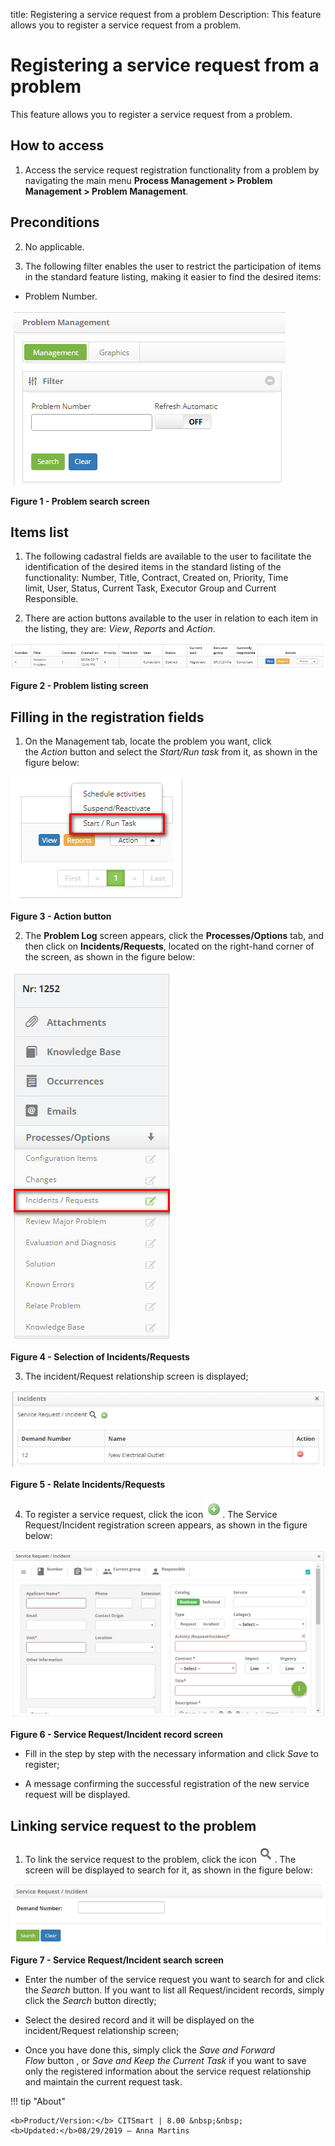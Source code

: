 title: Registering a service request from a problem
Description: This feature allows you to register a service request from a problem.

# Registering a service request from a problem

This feature allows you to register a service request from a problem.

How to access
-------------

1.  Access the service request registration functionality from a problem by
    navigating the main menu **Process Management > Problem
    Management > Problem Management**.

Preconditions
-------------

2.  No applicable.

3.  The following filter enables the user to restrict the participation of items
    in the standard feature listing, making it easier to find the desired items:

-   Problem Number.

![figure](images/ticket-1.png)

**Figure 1 - Problem search screen**

Items list
----------

1.  The following cadastral fields are available to the user to facilitate the
    identification of the desired items in the standard listing of the
    functionality: Number, Title, Contract, Created on, Priority, Time
    limit, User, Status, Current Task, Executor Group and Current
    Responsible.

2.  There are action buttons available to the user in relation to each item in
    the listing, they are: *View*, *Reports* and *Action*.

![figure](images/ticket-2.png)

**Figure 2 - Problem listing screen**

Filling in the registration fields
----------------------------------

1.  On the Management tab, locate the problem you want, click
    the *Action* button and select the *Start/Run task* from it, as shown in the
    figure below:

   ![figure](images/ticket-3.png)
   
   **Figure 3 - Action button**

2.  The **Problem Log** screen appears, click the **Processes/Options** tab, and
    then click on **Incidents/Requests**, located on the right-hand corner of
    the screen, as shown in the figure below:

   ![figure](images/ticket-4.png)
   
   **Figure 4 - Selection of Incidents/Requests**

3.  The incident/Request relationship screen is displayed;

   ![figure](images/ticket-5.png)
   
   **Figure 5 - Relate Incidents/Requests**

4.  To register a service request, click the icon ![figure](images/ticket-6.png). The Service Request/Incident
    registration screen appears, as shown in the figure below:

   ![figure](images/ticket-7.png)
   
   **Figure 6 - Service Request/Incident record screen**

-   Fill in the step by step with the necessary information and click *Save* to
    register;

-   A message confirming the successful registration of the new service request
    will be displayed.

Linking service request to the problem
--------------------------------------

1.  To link the service request to the problem, click the icon ![figure](images/ticket-8.png) . The screen will
    be displayed to search for it, as shown in the figure below:

   ![figure](images/ticket-9.png)
   
   **Figure 7 - Service Request/Incident search screen**

-   Enter the number of the service request you want to search for and click
    the *Search* button. If you want to list all Request/incident records,
    simply click the *Search* button directly;

-   Select the desired record and it will be displayed on the incident/Request
    relationship screen;

-   Once you have done this, simply click the *Save and Forward Flow* button ,
    or *Save and Keep the Current Task* if you want to save only the registered
    information about the service request relationship and maintain the current
    request task.


!!! tip "About"

    <b>Product/Version:</b> CITSmart | 8.00 &nbsp;&nbsp;
    <b>Updated:</b>08/29/2019 – Anna Martins
